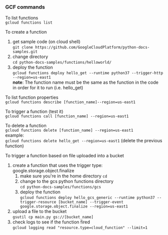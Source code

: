### GCF commands

To list functions  
`gcloud functions list`  

To create a function  
1. get sample code (on cloud shell)  
`git clone https://github.com/GoogleCloudPlatform/python-docs-samples.git`  
2. change directory  
`cd python-docs-samples/functions/helloworld/`  
3. deploy the function  
`gcloud functions deploy hello_get --runtime python37 --trigger-http --region=us-east1`  
**note**: The function name must be the same as the function in the code in order for it to run (i.e. hello_get)

To list function properties  
`gcloud functions describe [function_name]--region=us-east1`  

To trigger a function (test it)  
`gcloud functions call [function_name] --region=us-east1`  

To delete a function  
`gcloud functions delete [function_name] --region=us-east1`  
example:  
`gcloud functions delete hello_get --region=us-east1` (delete the previous function)  

To trigger a function based on file uploaded into a bucket  
1. create a function that uses the trigger type: google.storage.object.finalize  
   1. make sure you're in the home directory
      `cd`  
   2. change to the gcs python functions directory  
      `cd python-docs-samples/functions/gcs`  
   3. deploy the function  
      `gcloud functions deploy hello_gcs_generic --runtime python37 --trigger-resource [bucket_name] --trigger-event google.storage.object.finalize --region=us-east1`  
2. upload a file to the bucket  
`gsutil cp main.py gs://[bucket_name]`  
3. check logs to see if the function fired  
`gcloud logging read "resource.type=cloud_function" --limit=1`  